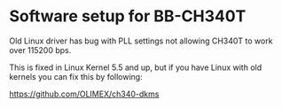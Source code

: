 # Software setup for BB-CH340T

Old Linux driver has bug with PLL settings not allowing CH340T to work over 115200 bps.

This is fixed in Linux Kernel 5.5 and up, but if you have Linux with old kernels you can fix this by following: 

https://github.com/OLIMEX/ch340-dkms
